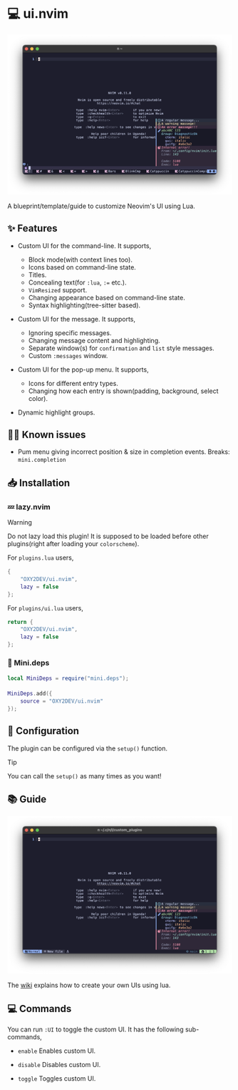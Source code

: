 # 💻 ui.nvim

<img src="https://github.com/OXY2DEV/ui.nvim/blob/images/images/repo/ui.nvim.png">

A blueprint/template/guide to customize Neovim's UI using Lua.

## ✨ Features

- Custom UI for the command-line. It supports,
    - Block mode(with context lines too).
    - Icons based on command-line state.
    - Titles.
    - Concealing text(for `:lua`, `:=` etc.).
    - `VimResized` support.
    - Changing appearance based on command-line state.
    - Syntax highlighting(tree-sitter based).

- Custom UI for the message. It supports,
	- Ignoring specific messages.
    - Changing message content and highlighting.
    - Separate window(s) for `confirmation` and `list` style messages.
    - Custom `:messages` window.

- Custom UI for the pop-up menu. It supports,
	- Icons for different entry types.
    - Changing how each entry is shown(padding, background, select color).

- Dynamic highlight groups.

## 🤦‍♂️ Known issues

- Pum menu giving incorrect position & size in completion events.
  Breaks: `mini.completion`

## 📥 Installation

### 💤 lazy.nvim

>[!WARNING]
> Do not lazy load this plugin! It is supposed to be loaded before other plugins(right after loading your `colorscheme`).

For `plugins.lua` users,

```lua
{
    "OXY2DEV/ui.nvim",
    lazy = false
};
```

For `plugins/ui.lua` users,

```lua
return {
    "OXY2DEV/ui.nvim",
    lazy = false
};
```

### 🦠 Mini.deps

```lua
local MiniDeps = require("mini.deps");

MiniDeps.add({
    source = "OXY2DEV/ui.nvim"
});
```

<!-- ### 🌒 Rocks.nvim -->
<!---->
<!-- >[!WARNING] -->
<!-- > `luarocks package` may sometimes be a bit behind `main`. -->
<!---->
<!-- ```vim -->
<!-- :Rocks install ui.nvim -->
<!-- ``` -->

## 🔩 Configuration

The plugin can be configured via the `setup()` function.

>[!TIP]
> You can call the `setup()` as many times as you want!

## 📚 Guide

<img src="https://github.com/OXY2DEV/ui.nvim/blob/images/images/repo/ui.nvim-messsages.png">

The [wiki](https://github.com/OXY2DEV/ui.nvim/wiki/Configuration) explains how to create your own UIs using lua.

## 💻 Commands

You can run `:UI` to toggle the custom UI. It has the following sub-commands,

- `enable`
  Enables custom UI.

- `disable`
  Disables custom UI.

- `toggle`
  Toggles custom UI.

